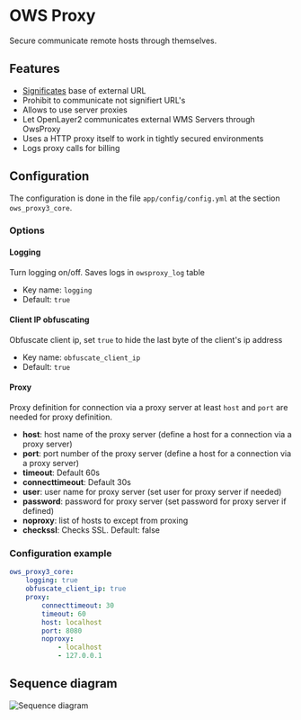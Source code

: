 # OWS Proxy

Secure communicate remote hosts through themselves.

## Features

* [Significates](CONTRIBUTING.md#signing-urls) base of external URL
* Prohibit to communicate not signifiert URL's
* Allows to use server proxies
* Let OpenLayer2 communicates external WMS Servers through OwsProxy
* Uses a HTTP proxy itself to work in tightly secured environments
* Logs proxy calls for billing

## Configuration

The configuration is done in the file `app/config/config.yml` at the section `ows_proxy3_core`.

### Options

#### Logging 

Turn logging  on/off. 
Saves logs in `owsproxy_log` table

* Key name: `logging`
* Default: `true`

#### Client IP obfuscating

Obfuscate client ip, set `true` to hide the last byte of the client's ip address

* Key name: `obfuscate_client_ip`
* Default: `true`

#### Proxy

Proxy definition for connection via a proxy server at least `host` and `port` are needed for proxy definition.

* **host**:                   host name of the proxy server (define a host for a connection via a proxy server)
* **port**:                   port number of the proxy server (define a host for a connection via a proxy server)
* **timeout**:           Default 60s 
* **connecttimeout**:      Default 30s
* **user**:                   user name for proxy server (set user for proxy server if needed)
* **password**:               password for proxy server (set password for proxy server if defined)
* **noproxy**:                list of hosts to except from proxing
* **checkssl**: Checks SSL. Default: false

### Configuration example

```yaml
ows_proxy3_core:
    logging: true               
    obfuscate_client_ip: true 
    proxy:                
        connecttimeout: 30    
        timeout: 60           
        host: localhost            
        port: 8080                 
        noproxy:               
            - localhost           
            - 127.0.0.1           
```


##  Sequence diagram

![Sequence diagram](http://plantuml.com/plantuml/proxy?src=https://raw.githubusercontent.com/mapbender/owsproxy3/release/3.0.5/src/OwsProxy3/CoreBundle/Documentation/communication.puml)